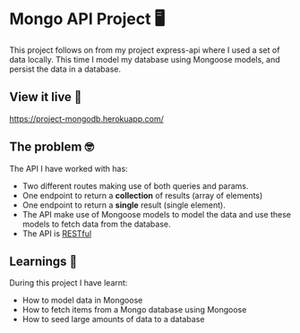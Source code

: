 # Mongo API Project  🖥

This project follows on from my project express-api where I used a set of data locally. This time I model my database using Mongoose models, and persist the data in a database.

## View it live  👀

https://project-mongodb.herokuapp.com/

## The problem  🤓

The API I have worked with has: 

- Two different routes making use of both queries and params.
- One endpoint to return a **collection** of results (array of elements)
- One endpoint to return a **single** result (single element).
- The API make use of Mongoose models to model the data and use these models to fetch data from the database.
- The API is [RESTful](https://www.smashingmagazine.com/2018/01/understanding-using-rest-api/)

## Learnings  🌟

During this project I have learnt:

- How to model data in Mongoose
- How to fetch items from a Mongo database using Mongoose
- How to seed large amounts of data to a database

